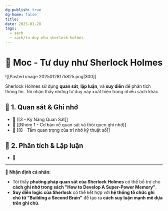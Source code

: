 ```yaml
---
dg-publish: true
dg-home: false
title: 
date: 2025-01-28
tags:
  - sach
  - sach/tu-duy-nhu-sherlock-holmes
---
```

# 📍 Moc - Tư duy như Sherlock Holmes  
![[Pasted image 20250128175825.png|300]]

Sherlock Holmes sử dụng **quan sát**, **lập luận**, và **suy diễn** để phân tích thông tin. Tôi nhận thấy những tư duy này xuất hiện trong nhiều sách khác.  

## 🔎 1. Quan sát & Ghi nhớ  
- 📖 [[3 - Kỹ Năng Quan Sát]]
- 📖 [[Nhóm 1 - Cơ bản về quan sát và thói quen ghi nhớ]]  
- 📖 [[8 - Tầm quan trọng của trí nhớ kỹ thuật số]]  

## 🧠 2. Phân tích & Lập luận  
- 📖 

---
📌 **Nhận định cá nhân:**  
- Tôi thấy **phương pháp quan sát của Sherlock Holmes** có thể bổ trợ cho **cách ghi nhớ trong sách "How to Develop A Super-Power Memory"**.  
- **Suy diễn logic của Sherlock** có thể kết hợp với **hệ thống tổ chức ghi chú từ "Building a Second Brain"** để tạo ra **cách suy luận mạnh mẽ dựa trên ghi chú**.  
